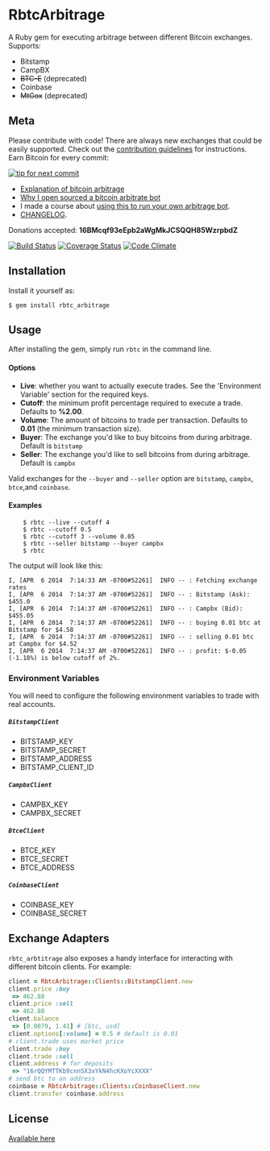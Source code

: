 # RbtcArbitrage

A Ruby gem for executing arbitrage between different Bitcoin exchanges. Supports:

- Bitstamp
- CampBX
- ~~BTC-E~~ (deprecated)
- Coinbase
- ~~MtGox~~ (deprecated)


## Meta

Please contribute with code! There are always new exchanges that could be easily supported.
Check out the [contribution guidelines](https://github.com/hstove/rbtc_arbitrage/blob/master/CONTRIBUTING.md)
for instructions. Earn Bitcoin for every commit:

[![tip for next commit](http://tip4commit.com/projects/698.svg)](http://tip4commit.com/projects/698)

- [Explanation of bitcoin arbitrage](http://hankstoever.com/posts/13-Everything-you-need-to-know-about-Bitcoin-arbitrage)
- [Why I open sourced a bitcoin arbitrate bot](http://hankstoever.com/posts/2-Why-I-open-sourced-a-bitcoin-arbitrage-bot)
- I made a course about [using this to run your own arbitrage bot](https://www.uludum.org/funds/2).
- [CHANGELOG](https://github.com/hstove/rbtc_arbitrage/releases).

Donations accepted: **16BMcqf93eEpb2aWgMkJCSQQH85WzrpbdZ**

[![Build Status](https://travis-ci.org/hstove/rbtc_arbitrage.png?branch=master)](https://travis-ci.org/hstove/rbtc_arbitrage)
[![Coverage Status](https://coveralls.io/repos/hstove/rbtc_arbitrage/badge.png)](https://coveralls.io/r/hstove/rbtc_arbitrage)
[![Code Climate](https://codeclimate.com/github/hstove/rbtc_arbitrage.png)](https://codeclimate.com/github/hstove/rbtc_arbitrage)

## Installation

Install it yourself as:

    $ gem install rbtc_arbitrage

## Usage

After installing the gem, simply run `rbtc` in the command line.

#### Options

- **Live**: whether you want to actually execute trades. See the 'Environment
Variable' section for the required keys.
- **Cutoff**: the minimum profit percentage required to execute a trade. Defaults to **%2.00**.
- **Volume**: The amount of bitcoins to trade per transaction. Defaults to **0.01** (the minimum transaction size).
- **Buyer**: The exchange you'd like to buy bitcoins from during arbitrage. Default is `bitstamp`
- **Seller**: The exchange you'd like to sell bitcoins from during arbitrage. Default is `campbx`

Valid exchanges for the `--buyer` and `--seller` option are `bitstamp`, `campbx`,
`btce`,and `coinbase`.

#### Examples

~~~
	$ rbtc --live --cutoff 4
	$ rbtc --cutoff 0.5
	$ rbtc --cutoff 3 --volume 0.05
	$ rbtc --seller bitstamp --buyer campbx
	$ rbtc
~~~

The output will look like this:

~~~
I, [APR  6 2014  7:14:33 AM -0700#52261]  INFO -- : Fetching exchange rates
I, [APR  6 2014  7:14:37 AM -0700#52261]  INFO -- : Bitstamp (Ask): $455.0
I, [APR  6 2014  7:14:37 AM -0700#52261]  INFO -- : Campbx (Bid): $455.05
I, [APR  6 2014  7:14:37 AM -0700#52261]  INFO -- : buying 0.01 btc at Bitstamp for $4.58
I, [APR  6 2014  7:14:37 AM -0700#52261]  INFO -- : selling 0.01 btc at Campbx for $4.52
I, [APR  6 2014  7:14:37 AM -0700#52261]  INFO -- : profit: $-0.05 (-1.18%) is below cutoff of 2%.
~~~

### Environment Variables

You will need to configure the following environment variables
to trade with real accounts.

##### `BitstampClient`

*   BITSTAMP_KEY
*   BITSTAMP_SECRET
*   BITSTAMP_ADDRESS
*   BITSTAMP_CLIENT_ID

##### `CampbxClient`

- CAMPBX_KEY
- CAMPBX_SECRET

##### `BtceClient`

*   BTCE_KEY
*   BTCE_SECRET
*   BTCE_ADDRESS

##### `CoinbaseClient`

*   COINBASE_KEY
*   COINBASE_SECRET

## Exchange Adapters

`rbtc_arbtitrage` also exposes a handy interface for interacting with different
bitcoin clients. For example:

~~~ruby
client = RbtcArbitrage::Clients::BitstampClient.new
client.price :buy
 => 462.88
client.price :sell
 => 462.88
client.balance
 => [0.0079, 1.41] # [btc, usd]
client.options[:volume] = 0.5 # default is 0.01
# client.trade uses market price
client.trade :buy
client.trade :sell
client.address # for deposits
 => "16rQQYMTTKb9cnnSX3xYkN4hcKXoYcXXXX"
# send btc to an address
coinbase = RbtcArbitrage::Clients::CoinbaseClient.new
client.transfer coinbase.address
~~~

## License

[Available here](LICENSE.txt)
